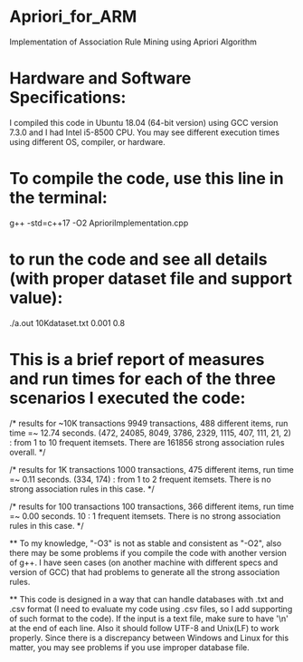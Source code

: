 # Apriori_for_ARM
Implementation of Association Rule Mining using Apriori Algorithm

# Hardware and Software Specifications:
I compiled this code in Ubuntu 18.04 (64-bit version) using GCC version 7.3.0 and I had Intel i5-8500 CPU.
You may see different execution times using different OS, compiler, or hardware.

# To compile the code, use this line in the terminal:
g++ -std=c++17 -O2 AprioriImplementation.cpp

# to run the code and see all details (with proper dataset file and support value):
./a.out 10Kdataset.txt 0.001 0.8

# This is a brief report of measures and run times for each of the three scenarios I executed the code:

/* results for \~10K transactions
9949 transactions, 488 different items, run time =~ 12.74 seconds.
(472, 24085, 8049, 3786, 2329, 1115, 407, 111, 21, 2) : from 1 to 10 frequent itemsets.
There are 161856 strong association rules overall.
*/

/* results for 1K transactions
1000 transactions, 475 different items, run time =~ 0.11 seconds.
(334, 174) : from 1 to 2 frequent itemsets.
There is no strong association rules in this case.
*/

/* results for 100 transactions
100 transactions, 366 different items, run time =~ 0.00 seconds.
10 : 1 frequent itemsets.
There is no strong association rules in this case.
*/

** To my knowledge, "-O3" is not as stable and consistent as "-O2", also there
   may be some problems if you compile the code with another version of g++. I
   have seen cases (on another machine with different specs and version of GCC)
   that had problems to generate all the strong association rules.

** This code is designed in a way that can handle databases with .txt and .csv
   format (I need to evaluate my code using .csv files, so I add supporting of
   such format to the code). If the input is a text file, make sure to have '\n'
   at the end of each line. Also it should follow UTF-8 and Unix(LF) to work
   properly. Since there is a discrepancy between Windows and Linux for this
   matter, you may see problems if you use improper database file.
